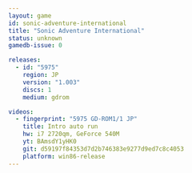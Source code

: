 ```yaml
---
layout: game
id: sonic-adventure-international
title: "Sonic Adventure International"
status: unknown
gamedb-issue: 0

releases:
  - id: "5975"
    region: JP
    version: "1.003"
    discs: 1
    medium: gdrom

videos:
  - fingerprint: "5975 GD-ROM1/1 JP"
    title: Intro auto run
    hw: i7 2720qm, GeForce 540M
    yt: BAmsdY1yHK0
    git: d59197f84353d7d2b746383e9277d9ed7c8c4053
    platform: win86-release
---
```

